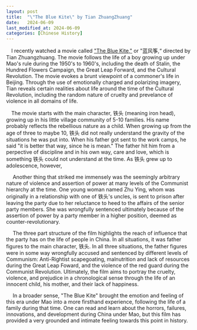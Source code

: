 ```yaml
---
layout: post
title:  "\"The Blue Kite\" by Tian ZhuangZhuang"
date:   2024-06-09
last_modified_at: 2024-06-09
categories: [Chinese History]
---
```


&emsp;I recently watched a movie called ["The Blue Kite,"](https://www.youtube.com/watch?v=GQsX8kTR0hE) or "蓝风筝,“ directed by Tian Zhuangzhuang. The movie follows the life of a boy growing up under Mao's rule during the 1950's to 1960's, including the death of Stalin, the Hundred Flowers Campaign, the Great Leap Forward, and the Cultural Revolution. The movie evokes a brunt viewpoint of a commoner's life in Beijing. Through the use of emotionally charged and polarizing imagery, Tian reveals certain realities about life around the time of the Cultural Revolution, including the random nature of cruelty and prevelance of violence in all domains of life.

&emsp;The movie starts with the main character, 铁头 (meaning iron head), growing up in his little village community of 5-10 families. His name probably reflects the rebellious nature as a child. When growing up from the age of three to maybe 10, 铁头 did not really understand the gravity of the situations he was put into. When his father got sent to the work camps, he said "it is better that way, since he is mean." The father hit him from a perpective of discipline and in his own way, care and love, which is something 铁头 could not understand at the time. As 铁头 grew up to adolescence, however, 

&emsp; Another thing that striked me immensely was the seemingly arbitrary nature of violence and assertion of power at many levels of the Communist hierarchy at the time. One young woman named Zhu Ying, whom was originally in a relationship with one of 铁头's uncles, is sent to prison after leaving the party due to her reluctance to heed to the affairs of the senior party members. She was wrongfully sentenced ultimately because of the assertion of power by a party member in a higher position, deemed as counter-revolutionary. 

&emsp; The three part structure of the film highlights the reach of influence that the party has on the life of people in China. In all situations, it was father figures to the main character, 铁头. In all three situations, the father figures were in some way wrongfully accused and sentenced by different levels of Communism: Anti-Rightist scapegoating, malnutrition and lack of resources during the Great Leap Foward, and the violence of the red guard during the Communist Revolution. Ultimately, the film aims to portray the cruelty, violence, and prejudice in a chronological sense through the life of an innocent child, his mother, and their lack of happiness.

&emsp; In a broader sense, "The Blue Kite" brought the emotion and feeling of this era under Mao into a more firsthand experience, following the life of a family during that time. One can read and learn about the horrors, failures, innovations, and development during China under Mao, but this film has provided a very grounded and intimate feeling towards this point in history. 